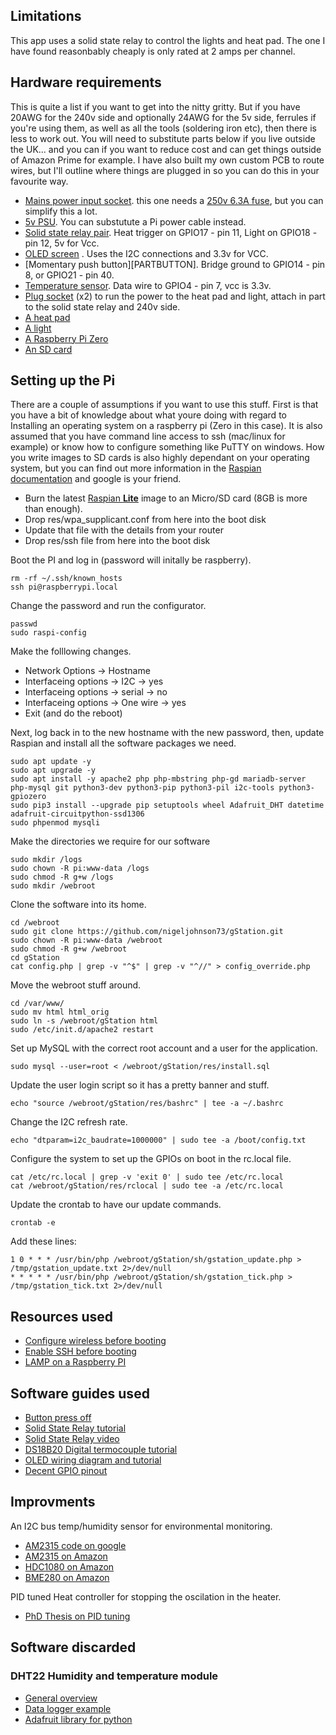## Limitations

This app uses a solid state relay to control the lights and heat pad. The one I have found reasonbably cheaply
is only rated at 2 amps per channel.

## Hardware requirements

This is quite a list if you want to get into the nitty gritty. But if you have 20AWG for the 240v side and 
optionally 24AWG for the  5v side, ferrules if you're using them, as well as all the tools (soldering iron etc),
then there is less to work out. You will need to substitute parts below if you live outside the UK... and you can 
if you want to reduce cost and can get things outside of  Amazon Prime for example. I have also built my own 
custom PCB to route wires, but I'll outline where things are plugged in so you can do this in your favourite way.

 * [Mains power input socket][PARTPOWERIN]. this one needs a [250v 6.3A fuse][PARTFUSE], but you can simplify this a lot.
 * [5v PSU][PARTPSU]. You can substutute a Pi power cable instead.
 * [Solid state relay pair][PARTSSR]. Heat trigger on GPIO17 - pin 11, Light on GPIO18 - pin 12, 5v for Vcc.
 * [OLED screen][PARTOLED] . Uses the I2C connections and 3.3v for VCC.
 * [Momentary push button][PARTBUTTON]. Bridge ground to GPIO14 - pin 8, or GPIO21 - pin 40.
 * [Temperature sensor][PARTTEMP]. Data wire to GPIO4 - pin 7, vcc is 3.3v.
 * [Plug socket][PARTPLUG] (x2) to run the power to the heat pad and light, attach in part to the solid state relay and 240v side.
 * [A heat pad][PARTHEAT]
 * [A light][PARTLIGHT]
 * [A Raspberry Pi Zero][PARTPI]
 * [An SD card][PARTSDCARD]
 
## Setting up the Pi

There are a couple of assumptions if you want to use this stuff. First is that you have a bit of knowledge about what
youre doing with regard to Installing an operating system on a raspberry pi (Zero in this case). It is also assumed 
that you have command line access to ssh (mac/linux for example) or know how to configure something like PuTTY on 
windows. How you write images to SD cards is also highly dependant on your operating system, but you can find out 
more information in the [Raspian documentation][RASIBIANINSTALL] and google is your friend.

 * Burn the latest [Raspian **Lite**][RASPIAN] image to an Micro/SD card (8GB is more than enough).
 * Drop res/wpa_supplicant.conf from here into the boot disk
 * Update that file with the details from your router
 * Drop res/ssh file from here into the boot disk

Boot the PI and log in (password will initally be raspberry).

    rm -rf ~/.ssh/known_hosts
    ssh pi@raspberrypi.local

Change the password and run the configurator.

    passwd
    sudo raspi-config

Make the folllowing changes.

 * Network Options -> Hostname
 * Interfaceing options -> I2C -> yes
 * Interfaceing options -> serial -> no
 * Interfaceing options -> One wire -> yes
 * Exit (and do the reboot)

Next, log back in to the new hostname with the new password, then, update Raspian and install all the software packages we need.

    sudo apt update -y
    sudo apt upgrade -y
    sudo apt install -y apache2 php php-mbstring php-gd mariadb-server php-mysql git python3-dev python3-pip python3-pil i2c-tools python3-gpiozero
    sudo pip3 install --upgrade pip setuptools wheel Adafruit_DHT datetime adafruit-circuitpython-ssd1306
    sudo phpenmod mysqli

Make the directories we require for our software

    sudo mkdir /logs
    sudo chown -R pi:www-data /logs
    sudo chmod -R g+w /logs
    sudo mkdir /webroot

Clone the software into its home.

    cd /webroot
    sudo git clone https://github.com/nigeljohnson73/gStation.git
    sudo chown -R pi:www-data /webroot
    sudo chmod -R g+w /webroot
    cd gStation
    cat config.php | grep -v "^$" | grep -v "^//" > config_override.php

Move the webroot stuff around.

    cd /var/www/
    sudo mv html html_orig
    sudo ln -s /webroot/gStation html
    sudo /etc/init.d/apache2 restart

Set up MySQL with the correct root account and a user for the application.

    sudo mysql --user=root < /webroot/gStation/res/install.sql

Update the user login script so it has a pretty banner and stuff.

    echo "source /webroot/gStation/res/bashrc" | tee -a ~/.bashrc

Change the I2C refresh rate.

    echo "dtparam=i2c_baudrate=1000000" | sudo tee -a /boot/config.txt

Configure the system to set up the GPIOs on boot in the rc.local file.

    cat /etc/rc.local | grep -v 'exit 0' | sudo tee /etc/rc.local
    cat /webroot/gStation/res/rclocal | sudo tee -a /etc/rc.local

Update the crontab to have our update commands.

    crontab -e

Add these lines:

    1 0 * * * /usr/bin/php /webroot/gStation/sh/gstation_update.php > /tmp/gstation_update.txt 2>/dev/null
    * * * * * /usr/bin/php /webroot/gStation/sh/gstation_tick.php > /tmp/gstation_tick.txt 2>/dev/null

## Resources used

* [Configure wireless before booting][SUPLICANT]
* [Enable SSH before booting][SSH]
* [LAMP on a Raspberry PI][LAMP]

## Software guides used

* [Button press off][BUTTON]
* [Solid State Relay tutorial][SSR]
* [Solid State Relay video][SSRVIDEO]
* [DS18B20 Digital termocouple tutorial][DS18B20]
* [OLED wiring diagram and tutorial][OLED]
* [Decent GPIO pinout][GPIOPIOUT]

## Improvments

An I2C bus temp/humidity sensor for environmental monitoring.

* [AM2315 code on google][AM2315CODE]
* [AM2315 on Amazon][AM2315]
* [HDC1080 on Amazon][HDC1080]
* [BME280 on Amazon][BME280]

PID tuned Heat controller for stopping the oscilation in the heater.

* [PhD Thesis on PID tuning][PIDTUNE]

## Software discarded

### DHT22 Humidity and temperature module

* [General overview][DHT22OVERVIEW]
* [Data logger example][DH22LOGGER]
* [Adafruit library for python][DH22ADAFRUIT]

[GPIOPIOUT]: https://raw.githubusercontent.com/DigitalLumberjack/mk_arcade_joystick_rpi/master/wiki/images/mk_joystick_arcade_GPIOsb+.png
[DH22ADAFRUIT]: https://github.com/adafruit/Adafruit_Python_DHT
[DH22LOGGER]: https://www.instructables.com/id/Raspberry-PI-and-DHT22-temperature-and-humidity-lo/
[DHT22OVERVIEW]: https://pimylifeup.com/raspberry-pi-humidity-sensor-dht22/
[OLED]: https://www.raspberrypi-spy.co.uk/2018/04/i2c-oled-display-module-with-raspberry-pi/
[DS18B20]: http://www.circuitbasics.com/raspberry-pi-ds18b20-temperature-sensor-tutorial/
[SSRVIDEO]: https://www.youtube.com/watch?v=Q6v8BnDT47I
[BUTTON]: https://github.com/TonyLHansen/raspberry-pi-safe-off-switch/
[SSR]: https://tech.iprock.com/?p=10030
[SUPLICANT]: https://howchoo.com/g/ndy1zte2yjn/how-to-set-up-wifi-on-your-raspberry-pi-without-ethernet
[SSH]: https://howchoo.com/g/ote0ywmzywj/how-to-enable-ssh-on-raspbian-without-a-screen
[LAMP]: https://howtoraspberrypi.com/how-to-install-web-server-raspberry-pi-lamp/
[AM2315CODE]:https://code.google.com/archive/p/am2315-python-api/
[AM2315]: https://smile.amazon.co.uk/dp/B07VF17C7N
[HDC1080]: https://smile.amazon.co.uk/dp/B07DJ7FLHS
[BME280]: https://smile.amazon.co.uk/dp/B07KY8WY4M
[PIDTUNE]: https://studentnet.cs.manchester.ac.uk/resources/library/thesis_abstracts/MSc14/FullText/Ioannidis-Feidias-fulltext.pdf
[RASPIAN]: https://www.raspberrypi.org/downloads/raspbian/
[RASIBIANINSTALL]:https://www.raspberrypi.org/documentation/installation/installing-images/README.md
[PARTPOWERIN]: https://uk.rs-online.com/web/p/iec-connectors/3521831/
[PARTFUSE]: https://smile.amazon.co.uk/dp/B07DS3X4XT
[PARTSSR]: https://smile.amazon.co.uk/dp/B07BVXT8L5
[PARTPSU]: https://smile.amazon.co.uk/dp/B073GPSY4T
[PARTOLED]: https://smile.amazon.co.uk/dp/B07NLVK4D5
[PARTTEMP]: https://smile.amazon.co.uk/dp/B01M4NGFKF
[PARTPLUG]: https://uk.rs-online.com/web/p/plug-sockets/5000459
[PARTHEAT]: https://smile.amazon.co.uk/dp/B07GYWRNNY
[PARTLIGHT]: https://smile.amazon.co.uk/dp/B07L57Z5TP
[PARTPI]: https://thepihut.com/products/raspberry-pi-zero-w?variant=547421782033
[PARTSDCARD]: https://smile.amazon.co.uk/dp/B073K14CVB

